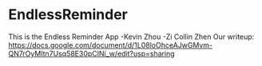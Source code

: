 # EndlessReminder
This is the Endless Reminder App
-Kevin Zhou
-Zi Collin Zhen
Our writeup:
https://docs.google.com/document/d/1L08loOhceAJwGMvm-QN7rOyMItn7Usq58E30pCINi_w/edit?usp=sharing
